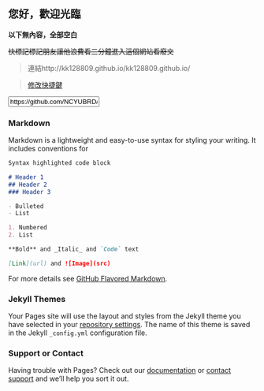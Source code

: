 ## 您好，歡迎光臨

**以下無內容，全部空白**

~~快標記標記朋友讓他浪費看三分鐘進入這個網站看廢文~~

>連結http://kk128809.github.io/kk128809.github.io/

>[修改快捷鍵](https://github.com/kk128809/kk128809.github.io/edit/master/index.md) 

 <input type="text" class="form-control input-monospace input-sm js-zeroclipboard-target js-url-field" value="https://github.com/NCYUBRD/ecoinfo20161021-kk128809.git" aria-label="Clone this repository at https://github.com/NCYUBRD/ecoinfo20161021-kk128809.git" readonly>


### Markdown

Markdown is a lightweight and easy-to-use syntax for styling your writing. It includes conventions for

```markdown
Syntax highlighted code block

# Header 1
## Header 2
### Header 3

- Bulleted
- List

1. Numbered
2. List

**Bold** and _Italic_ and `Code` text

[Link](url) and ![Image](src)
```

For more details see [GitHub Flavored Markdown](https://guides.github.com/features/mastering-markdown/).

### Jekyll Themes

Your Pages site will use the layout and styles from the Jekyll theme you have selected in your [repository settings](https://github.com/kk128809/kk128809.github.io/settings). The name of this theme is saved in the Jekyll `_config.yml` configuration file.

### Support or Contact

Having trouble with Pages? Check out our [documentation](https://help.github.com/categories/github-pages-basics/) or [contact support](https://github.com/contact) and we’ll help you sort it out.
